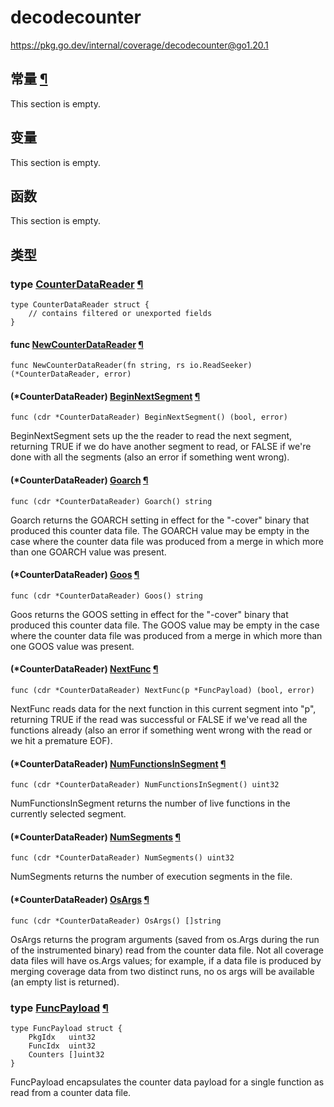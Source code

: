 # decodecounter

https://pkg.go.dev/internal/coverage/decodecounter@go1.20.1






  
  
  
  
  
  


## 常量 [¶](https://pkg.go.dev/internal/coverage/decodecounter@go1.20.1#pkg-constants)

This section is empty.

## 变量

This section is empty.

## 函数

This section is empty.

## 类型

### type [CounterDataReader](https://cs.opensource.google/go/go/+/go1.20.1:src/internal/coverage/decodecounter/decodecounterfile.go;l=22) [¶](https://pkg.go.dev/internal/coverage/decodecounter@go1.20.1#CounterDataReader)

```
type CounterDataReader struct {
	// contains filtered or unexported fields
}
```

#### func [NewCounterDataReader](https://cs.opensource.google/go/go/+/go1.20.1:src/internal/coverage/decodecounter/decodecounterfile.go;l=39) [¶](https://pkg.go.dev/internal/coverage/decodecounter@go1.20.1#NewCounterDataReader)

```
func NewCounterDataReader(fn string, rs io.ReadSeeker) (*CounterDataReader, error)
```

#### (*CounterDataReader) [BeginNextSegment](https://cs.opensource.google/go/go/+/go1.20.1:src/internal/coverage/decodecounter/decodecounterfile.go;l=243) [¶](https://pkg.go.dev/internal/coverage/decodecounter@go1.20.1#CounterDataReader.BeginNextSegment)

```
func (cdr *CounterDataReader) BeginNextSegment() (bool, error)
```

BeginNextSegment sets up the the reader to read the next segment, returning TRUE if we do have another segment to read, or FALSE if we're done with all the segments (also an error if something went wrong).

#### (*CounterDataReader) [Goarch](https://cs.opensource.google/go/go/+/go1.20.1:src/internal/coverage/decodecounter/decodecounterfile.go;l=222) [¶](https://pkg.go.dev/internal/coverage/decodecounter@go1.20.1#CounterDataReader.Goarch)

```
func (cdr *CounterDataReader) Goarch() string
```

Goarch returns the GOARCH setting in effect for the "-cover" binary that produced this counter data file. The GOARCH value may be empty in the case where the counter data file was produced from a merge in which more than one GOARCH value was present.

#### (*CounterDataReader) [Goos](https://cs.opensource.google/go/go/+/go1.20.1:src/internal/coverage/decodecounter/decodecounterfile.go;l=214) [¶](https://pkg.go.dev/internal/coverage/decodecounter@go1.20.1#CounterDataReader.Goos)

```
func (cdr *CounterDataReader) Goos() string
```

Goos returns the GOOS setting in effect for the "-cover" binary that produced this counter data file. The GOOS value may be empty in the case where the counter data file was produced from a merge in which more than one GOOS value was present.

#### (*CounterDataReader) [NextFunc](https://cs.opensource.google/go/go/+/go1.20.1:src/internal/coverage/decodecounter/decodecounterfile.go;l=274) [¶](https://pkg.go.dev/internal/coverage/decodecounter@go1.20.1#CounterDataReader.NextFunc)

```
func (cdr *CounterDataReader) NextFunc(p *FuncPayload) (bool, error)
```

NextFunc reads data for the next function in this current segment into "p", returning TRUE if the read was successful or FALSE if we've read all the functions already (also an error if something went wrong with the read or we hit a premature EOF).

#### (*CounterDataReader) [NumFunctionsInSegment](https://cs.opensource.google/go/go/+/go1.20.1:src/internal/coverage/decodecounter/decodecounterfile.go;l=263) [¶](https://pkg.go.dev/internal/coverage/decodecounter@go1.20.1#CounterDataReader.NumFunctionsInSegment)

```
func (cdr *CounterDataReader) NumFunctionsInSegment() uint32
```

NumFunctionsInSegment returns the number of live functions in the currently selected segment.

#### (*CounterDataReader) [NumSegments](https://cs.opensource.google/go/go/+/go1.20.1:src/internal/coverage/decodecounter/decodecounterfile.go;l=235) [¶](https://pkg.go.dev/internal/coverage/decodecounter@go1.20.1#CounterDataReader.NumSegments)

```
func (cdr *CounterDataReader) NumSegments() uint32
```

NumSegments returns the number of execution segments in the file.

#### (*CounterDataReader) [OsArgs](https://cs.opensource.google/go/go/+/go1.20.1:src/internal/coverage/decodecounter/decodecounterfile.go;l=206) [¶](https://pkg.go.dev/internal/coverage/decodecounter@go1.20.1#CounterDataReader.OsArgs)

```
func (cdr *CounterDataReader) OsArgs() []string
```

OsArgs returns the program arguments (saved from os.Args during the run of the instrumented binary) read from the counter data file. Not all coverage data files will have os.Args values; for example, if a data file is produced by merging coverage data from two distinct runs, no os args will be available (an empty list is returned).

### type [FuncPayload](https://cs.opensource.google/go/go/+/go1.20.1:src/internal/coverage/decodecounter/decodecounterfile.go;l=228) [¶](https://pkg.go.dev/internal/coverage/decodecounter@go1.20.1#FuncPayload)

```
type FuncPayload struct {
	PkgIdx   uint32
	FuncIdx  uint32
	Counters []uint32
}
```

FuncPayload encapsulates the counter data payload for a single function as read from a counter data file.